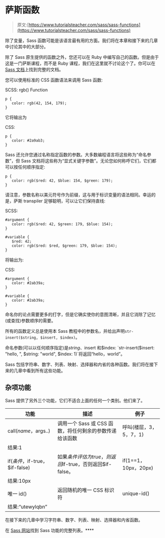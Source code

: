 # 萨斯函数

> 原文:[https://www.tutorialsteacher.com/sass/sass-functions](https://www.tutorialsteacher.com/sass/sass-functions)

除了变量，Sass 函数可能是该语言最有用的方面。我们将在本章和接下来的几章中讨论其中的大部分。

除了 Sass 原生提供的函数之外，您还可以在 Ruby 中编写自己的函数。但是由于这是一门萨斯课程，而不是 Ruby 课程，我们在这里就不讨论这个了。你可以在 [Sass 文档](http://sass-lang.com/documentation/)上找到完整的文档。

您可以使用标准的 CSS 函数语法来调用 Sass 函数:

SCSS: rgb() Function 

```
p {
   color: rgb(42, 154, 179);
} 
```

它将输出为

CSS: 

```
p {
   color: #2a9ab3;
} 
```

Sass 还允许您通过名称指定函数的参数。大多数编程语言将这些称为“命名参数”，但 Sass 文档将这些称为“显式关键字参数”。无论您如何称呼它们，它们都可以按任何顺序指定:

```
p {
   color: rgb($red: 42, $blue: 154, $green: 179);
} 
```

请注意，参数名称以美元符号作为前缀，这与用于标识变量的语法相同。幸运的是，萨斯 transpiler 足够聪明，可以让它们保持直线:

SCSS: 

```
#argument {
   color: rgb($red: 42, $green: 179, $blue: 154);
}

#variable {
   $red: 42;
   color: rgb($red: $red, $green: 179, $blue: 154);
} 
```

将输出为:

CSS: 

```
#argument {
   color: #2ab39a;
}

#variable {
   color: #2ab39a;
} 
```

命名你的论点需要更多的打字，但是它确实使你的意图清晰，并且它消除了记忆(或查找)参数顺序的需要。

所有的函数定义总是使用本 Sass 教程中的参数名，并给出声明`str-insert($string, $insert, $index)`。

命名参数(可以以任何顺序指定)是$string、$insert 和$index: `str-insert($insert: "hello, ", $string: "world", $index: 1)`将返回“hello，world”。

Sass 包括字符串、数字、列表、映射、选择器和内省的各种函数。我们将在接下来的几章中看到所有这些功能。

## 杂项功能

Sass 提供了另外三个功能，它们不适合上面的任何一个类别。他们来了。

| 功能 | 描述 | 例子 |
| --- | --- | --- |
| call($name，$args..) | 调用一个 Sass 或 CSS 函数，将任何剩余的参数传递给该函数 | 呼叫(楼层，3，5，7，1)
结果:1 |
| if($条件，$if-true，$if-false) | 如果$条件评估为 true，则返回$if-true，否则返回$if-false。 | if(1==1，10px，20px)
结果:10px |
| 唯一 id() | 返回随机的唯一 CSS 标识符 | unique-id()
结果:“utewylqbn” |

在接下来的几章中学习字符串、数字、列表、映射、选择器和内省函数。

在 [Sass 网站](http://sass-lang.com/documentation/Sass/Script/Functions.html)找到 Sass 功能的完整列表。****